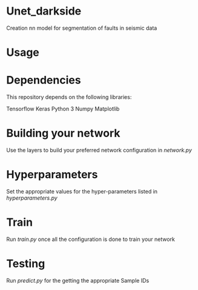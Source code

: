 # Unet_darkside
Creation nn model for segmentation of faults in seismic data

# **Usage**
# Dependencies
This repository depends on the following libraries:

Tensorflow
Keras
Python 3
Numpy
Matplotlib

# Building your network
Use the layers to build your preferred network configuration in *network.py*

# Hyperparameters
Set the appropriate values for the hyper-parameters listed in *hyperparameters.py*

# Train
Run *train.py* once all the configuration is done to train your network

# Testing
Run *predict.py* for the getting the appropriate Sample IDs
